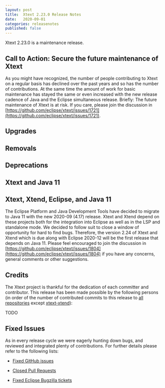```yaml
---
layout: post
title:  Xtext 2.23.0 Release Notes
date:   2020-09-01
categories: releasenotes
published: false
---
```


Xtext 2.23.0 is a maintenance release.

## Call to Action: Secure the future maintenance of Xtext

As you might have recognized, the number of people contributing to Xtext on a regular basis has declined over the past years and so has the number of contributions. At the same time the amount of work for basic maintenance has stayed the same or even increased with the new release cadence of Java and the Eclipse simultaneous release. Briefly: The future maintenance of Xtext is at risk. If you care, please join the discussion in [https://github.com/eclipse/xtext/issues/1721](https://github.com/eclipse/xtext/issues/1721).


## Upgrades


## Removals


## Deprecations

## Xtext and Java 11

## Xtext, Xtend, Eclipse, and Java 11

The Eclipse Platform and Java Development Tools have decided to migrate to Java 11 with the new 2020-09 (4.17) release. Xtext and Xtend depend on these projects both for the integration into Eclipse as well as in the LSP and standalone mode. We decided to follow suit to close a window of opportunity for hard to find bugs. Therefore, the version 2.24 of Xtext and Xtend which is due along with Eclipse 2020-12 will be the first release that depends on Java 11. Please feel encouraged to join the discussion in [https://github.com/eclipse/xtext/issues/1804](https://github.com/eclipse/xtext/issues/1804) if you have any concerns, general comments or other suggestions.

## Credits

The Xtext project is thankful for the dedication of each committer and contributor. This release has been made possible by the following persons (in order of the number of contributed commits to this release to [all repositories](https://github.com/eclipse/xtext#repositories) except [xtext-xtend](https://github.com/eclipse/xtext-xtend)):

TODO

## Fixed Issues

As in every release cycle we were eagerly hunting down bugs, and reviewed and integrated plenty of contributions. For further details please refer to the following lists:

* [Fixed GitHub issues](https://github.com/search?utf8=%E2%9C%93&q=is%3Aissue+milestone%3ARelease_2.23+is%3Aclosed+repo%3Aeclipse%2Fxtext+repo%3Aeclipse%2Fxtext-core+repo%3Aeclipse%2Fxtext-lib+repo%3Aeclipse%2Fxtext-extras+repo%3Aeclipse%2Fxtext-eclipse+repo%3Aeclipse%2Fxtext-idea+repo%3Aeclipse%2Fxtext-web+repo%3Aeclipse%2Fxtext-maven+repo%3Aeclipse%2Fxtext-xtend&type=Issues&ref=searchresults)

* [Closed Pull Requests](https://github.com/search?utf8=%E2%9C%93&q=is%3Apr+milestone%3ARelease_2.23+is%3Aclosed+repo%3Aeclipse%2Fxtext+repo%3Aeclipse%2Fxtext-core+repo%3Aeclipse%2Fxtext-lib+repo%3Aeclipse%2Fxtext-extras+repo%3Aeclipse%2Fxtext-eclipse+repo%3Aeclipse%2Fxtext-idea+repo%3Aeclipse%2Fxtext-web+repo%3Aeclipse%2Fxtext-maven+repo%3Aeclipse%2Fxtext-xtend&type=Issues&ref=searchresults)

* [Fixed Eclipse Bugzilla tickets](https://bugs.eclipse.org/bugs/buglist.cgi?bug_status=RESOLVED&bug_status=VERIFIED&bug_status=CLOSED&classification=Modeling&classification=Tools&columnlist=product%2Ccomponent%2Cassigned_to%2Cbug_status%2Cresolution%2Cshort_desc%2Cchangeddate%2Ckeywords&f0=OP&f1=OP&f3=CP&f4=CP&known_name=Xtext%202.23&list_id=16618269&product=TMF&product=Xtend&query_based_on=Xtext%202.23&query_format=advanced&status_whiteboard=v2.22&status_whiteboard_type=allwordssubstr)
